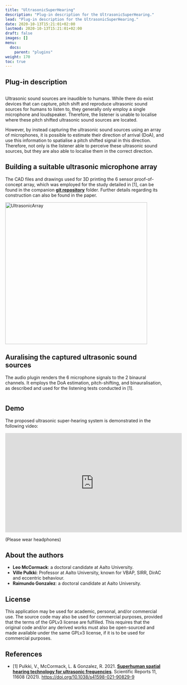 ```yaml
---
title: "UltrasonicSuperHearing"
description: "Plug-in description for the UltrasonicSuperHearing."
lead: "Plug-in description for the UltrasonicSuperHearing."
date: 2020-10-13T15:21:01+02:00
lastmod: 2020-10-13T15:21:01+02:00
draft: false
images: []
menu:
  docs:
    parent: "plugins"
weight: 170
toc: true
---
```


## Plug-in description

<img src="UltrasonicSuperHearing_PluginGUI.png" alt="" style="max-width: 65%"/></br>

Ultrasonic sound sources are inaudible to humans. While there do exist devices that can capture, pitch shift and reproduce ultrasonic sound sources for humans to listen to, they generally only employ a single microphone and loudspeaker. Therefore, the listener is unable to localise where these pitch shifted ultrasonic sound sources are located.

However, by instead capturing the ultrasonic sound sources using an array of microphones, it is possible to estimate their direction of arrival (DoA), and use this information to spatialise a pitch shifted signal in this direction. Therefore, not only is the listener able to perceive these ultrasonic sound sources, but they are also able to localise them in the correct direction.

## Building a suitable ultrasonic microphone array

The CAD files and drawings used for 3D printing the 6 sensor proof-of-concept array, which was employed for the study detailed in [1], can be found in the companion [**git repository**](https://github.com/leomccormack/Super-Hearing) folder. Further details regarding its construction can also be found in the paper.

<img src="UltrasonicArray.png" alt="UltrasonicArray" width="450"/></br>

## Auralising the captured ultrasonic sound sources

The audio plugin renders the 6 microphone signals to the 2 binaural channels. It employs the DoA estimation, pitch-shifting, and binauralisation, as described and used for the listening tests conducted in [1].
 
<img src="UltrasonicArray_ProcessingDiagram.png" alt="" style="max-width: 85%"/></br>


## Demo

The proposed ultrasonic super-hearing system is demonstrated in the following video:

<iframe width="560" height="315" src="https://www.youtube.com/embed/HMkZs7a1nQc" title="YouTube video player" frameborder="0" allow="accelerometer; autoplay; clipboard-write; encrypted-media; gyroscope; picture-in-picture" allowfullscreen></iframe>

(Please wear headphones)

## About the authors
    
* **Leo McCormack**: a doctoral candidate at Aalto University.
* **Ville Pulkki**: Professor at Aalto University, known for VBAP, SIRR, DirAC and eccentric behaviour.
* **Raimundo Gonzalez**: a doctoral candidate at Aalto University.

## License

This application may be used for academic, personal, and/or commercial use. The source code may also be used for commercial purposes, provided that the terms of the GPLv3 license are fulfilled. This requires that the original code and/or any derived works must also be open-sourced and made available under the same GPLv3 license, if it is to be used for commercial purposes.

## References

* [1] Pulkki, V., McCormack, L. & Gonzalez, R. 2021. [**Superhuman spatial hearing technology for ultrasonic frequencies**](https://www.nature.com/articles/s41598-021-90829-9). Scientific Reports 11, 11608 (2021). https://doi.org/10.1038/s41598-021-90829-9